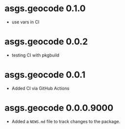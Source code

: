 # asgs.geocode 0.1.0
- use vars in CI
# asgs.geocode 0.0.2

- testing CI with pkgbuild

# asgs.geocode 0.0.1

- Added CI via GitHub Actions

# asgs.geocode 0.0.0.9000

* Added a `NEWS.md` file to track changes to the package.
